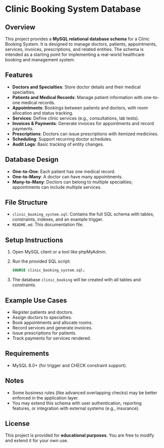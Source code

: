 # Clinic Booking System Database

## Overview

This project provides a **MySQL relational database schema** for a Clinic Booking System. It is designed to manage doctors, patients, appointments, services, invoices, prescriptions, and related entities. The schema is intended as a starting point for implementing a real-world healthcare booking and management system.

## Features

* **Doctors and Specialties**: Store doctor details and their medical specialties.
* **Patients and Medical Records**: Manage patient information with one-to-one medical records.
* **Appointments**: Bookings between patients and doctors, with room allocation and status tracking.
* **Services**: Define clinic services (e.g., consultations, lab tests).
* **Invoices & Payments**: Generate invoices for appointments and record payments.
* **Prescriptions**: Doctors can issue prescriptions with itemized medicines.
* **Scheduling**: Support recurring doctor schedules.
* **Audit Logs**: Basic tracking of entity changes.

## Database Design

* **One-to-One**: Each patient has one medical record.
* **One-to-Many**: A doctor can have many appointments.
* **Many-to-Many**: Doctors can belong to multiple specialties; appointments can include multiple services.

## File Structure

* `clinic_booking_system.sql`: Contains the full SQL schema with tables, constraints, indexes, and an example trigger.
* `README.md`: This documentation file.

## Setup Instructions

1. Open MySQL client or a tool like phpMyAdmin.
2. Run the provided SQL script:

   ```sql
   SOURCE clinic_booking_system.sql;
   ```
3. The database `clinic_booking` will be created with all tables and constraints.

## Example Use Cases

* Register patients and doctors.
* Assign doctors to specialties.
* Book appointments and allocate rooms.
* Record services and generate invoices.
* Issue prescriptions for patients.
* Track payments for services rendered.

## Requirements

* MySQL 8.0+ (for trigger and CHECK constraint support).

## Notes

* Some business rules (like advanced overlapping checks) may be better enforced in the application layer.
* You may extend this schema with user authentication, reporting features, or integration with external systems (e.g., insurance).

## License

This project is provided for **educational purposes**. You are free to modify and extend it for your own use.

